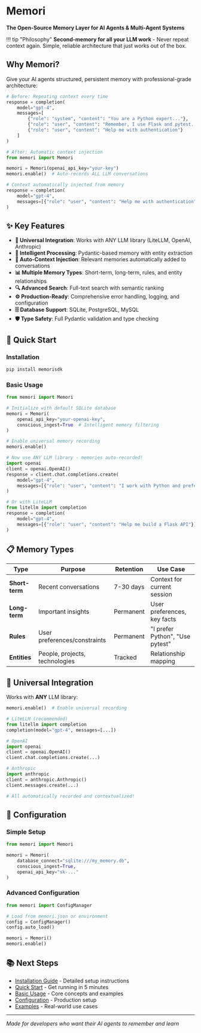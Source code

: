 # Memori

**The Open-Source Memory Layer for AI Agents & Multi-Agent Systems**

!!! tip "Philosophy"
    **Second-memory for all your LLM work** - Never repeat context again. Simple, reliable architecture that just works out of the box.

## Why Memori?

Give your AI agents structured, persistent memory with professional-grade architecture:

```python
# Before: Repeating context every time
response = completion(
    model="gpt-4",
    messages=[
        {"role": "system", "content": "You are a Python expert..."},
        {"role": "user", "content": "Remember, I use Flask and pytest..."},
        {"role": "user", "content": "Help me with authentication"}
    ]
)

# After: Automatic context injection
from memori import Memori

memori = Memori(openai_api_key="your-key")
memori.enable()  # Auto-records ALL LLM conversations

# Context automatically injected from memory
response = completion(
    model="gpt-4", 
    messages=[{"role": "user", "content": "Help me with authentication"}]
)
```

## ✨ Key Features

- **🎯 Universal Integration**: Works with ANY LLM library (LiteLLM, OpenAI, Anthropic)
- **🧠 Intelligent Processing**: Pydantic-based memory with entity extraction
- **🔄 Auto-Context Injection**: Relevant memories automatically added to conversations  
- **📊 Multiple Memory Types**: Short-term, long-term, rules, and entity relationships
- **🔍 Advanced Search**: Full-text search with semantic ranking
- **⚙️ Production-Ready**: Comprehensive error handling, logging, and configuration
- **🗄️ Database Support**: SQLite, PostgreSQL, MySQL
- **🛡️ Type Safety**: Full Pydantic validation and type checking

## 🚀 Quick Start

### Installation

```bash
pip install memorisdk
```

### Basic Usage

```python
from memori import Memori

# Initialize with default SQLite database
memori = Memori(
    openai_api_key="your-openai-key",
    conscious_ingest=True  # Intelligent memory filtering
)

# Enable universal memory recording
memori.enable()

# Now use ANY LLM library - memories auto-recorded!
import openai
client = openai.OpenAI()
response = client.chat.completions.create(
    model="gpt-4",
    messages=[{"role": "user", "content": "I work with Python and prefer clean code"}]
)

# Or with LiteLLM
from litellm import completion
response = completion(
    model="gpt-4",
    messages=[{"role": "user", "content": "Help me build a Flask API"}]
)
```

## 📋 Memory Types

| Type | Purpose | Retention | Use Case |
|------|---------|-----------|----------|
| **Short-term** | Recent conversations | 7-30 days | Context for current session |
| **Long-term** | Important insights | Permanent | User preferences, key facts |
| **Rules** | User preferences/constraints | Permanent | "I prefer Python", "Use pytest" |
| **Entities** | People, projects, technologies | Tracked | Relationship mapping |

## 🔌 Universal Integration

Works with **ANY** LLM library:

```python
memori.enable()  # Enable universal recording

# LiteLLM (recommended)
from litellm import completion
completion(model="gpt-4", messages=[...])

# OpenAI
import openai
client = openai.OpenAI()
client.chat.completions.create(...)

# Anthropic  
import anthropic
client = anthropic.Anthropic()
client.messages.create(...)

# All automatically recorded and contextualized!
```

## 🔧 Configuration

### Simple Setup
```python
from memori import Memori

memori = Memori(
    database_connect="sqlite:///my_memory.db",
    conscious_ingest=True,
    openai_api_key="sk-..."
)
```

### Advanced Configuration
```python
from memori import ConfigManager

# Load from memori.json or environment
config = ConfigManager()
config.auto_load()

memori = Memori()
memori.enable()
```

## 📚 Next Steps

- [Installation Guide](getting-started/installation.md) - Detailed setup instructions
- [Quick Start](getting-started/quick-start.md) - Get running in 5 minutes  
- [Basic Usage](getting-started/basic-usage.md) - Core concepts and examples
- [Configuration](configuration/settings.md) - Production setup
- [Examples](examples/basic.md) - Real-world use cases

---

*Made for developers who want their AI agents to remember and learn*
